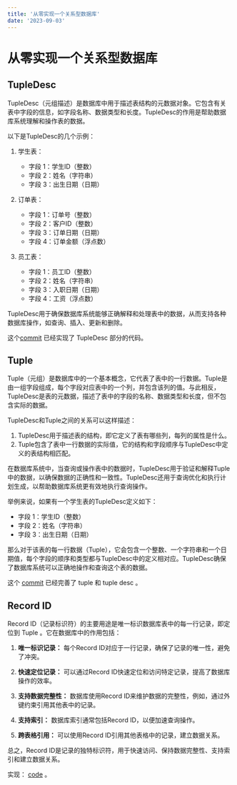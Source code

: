 ```yaml
---
title: '从零实现一个关系型数据库'
date: '2023-09-03'
---
```


# 从零实现一个关系型数据库

## TupleDesc

TupleDesc（元组描述）是数据库中用于描述表结构的元数据对象。它包含有关表中字段的信息，如字段名称、数据类型和长度。TupleDesc的作用是帮助数据库系统理解和操作表的数据。

以下是TupleDesc的几个示例：

1. 学生表：
   - 字段 1：学生ID（整数）
   - 字段 2：姓名（字符串）
   - 字段 3：出生日期（日期）

2. 订单表：
   - 字段 1：订单号（整数）
   - 字段 2：客户ID（整数）
   - 字段 3：订单日期（日期）
   - 字段 4：订单金额（浮点数）

3. 员工表：
   - 字段 1：员工ID（整数）
   - 字段 2：姓名（字符串）
   - 字段 3：入职日期（日期）
   - 字段 4：工资（浮点数）

TupleDesc用于确保数据库系统能够正确解释和处理表中的数据，从而支持各种数据库操作，如查询、插入、更新和删除。

这个[commit](https://github.com/jieway/abyssdb/commit/5e90349c3dc8895c53ed26aa43f314f6bd7306a5)
已经实现了 TupleDesc 部分的代码。


## Tuple

Tuple（元组）是数据库中的一个基本概念，它代表了表中的一行数据。Tuple是由一组字段组成，每个字段对应表中的一个列，并包含该列的值。与此相反，TupleDesc是表的元数据，描述了表中的字段的名称、数据类型和长度，但不包含实际的数据。

TupleDesc和Tuple之间的关系可以这样描述：

1. TupleDesc用于描述表的结构，即它定义了表有哪些列，每列的属性是什么。
2. Tuple包含了表中一行数据的实际值，它的结构和字段顺序与TupleDesc中定义的表结构相匹配。

在数据库系统中，当查询或操作表中的数据时，TupleDesc用于验证和解释Tuple中的数据，以确保数据的正确性和一致性。TupleDesc还用于查询优化和执行计划生成，以帮助数据库系统更有效地执行查询操作。

举例来说，如果有一个学生表的TupleDesc定义如下：

- 字段 1：学生ID（整数）
- 字段 2：姓名（字符串）
- 字段 3：出生日期（日期）

那么对于该表的每一行数据（Tuple），它会包含一个整数、一个字符串和一个日期值，每个字段的顺序和类型都与TupleDesc中的定义相对应。TupleDesc确保了数据库系统可以正确地操作和查询这个表的数据。

这个 [commit](https://github.com/jieway/abyssdb/commit/6132819e8abe8d566e8c11f9ca342ce7df40795c) 已经完善了 tuple 和 tuple desc 。

## Record ID

Record ID（记录标识符）的主要用途是唯一标识数据库表中的每一行记录，即定位到 Tuple 。它在数据库中的作用包括：

1. **唯一标识记录：** 每个Record ID对应于一行记录，确保了记录的唯一性，避免了冲突。

2. **快速定位记录：** 可以通过Record ID快速定位和访问特定记录，提高了数据库操作的效率。

3. **支持数据完整性：** 数据库使用Record ID来维护数据的完整性，例如，通过外键约束引用其他表中的记录。

4. **支持索引：** 数据库索引通常包括Record ID，以便加速查询操作。

5. **跨表格引用：** 可以使用Record ID引用其他表格中的记录，建立数据关系。

总之，Record ID是记录的独特标识符，用于快速访问、保持数据完整性、支持索引和建立数据关系。

实现： [code](https://github.com/jieway/abyssdb/commit/9126782f2cb5d10c13fca975bbcfa7c217b8a938) 。


